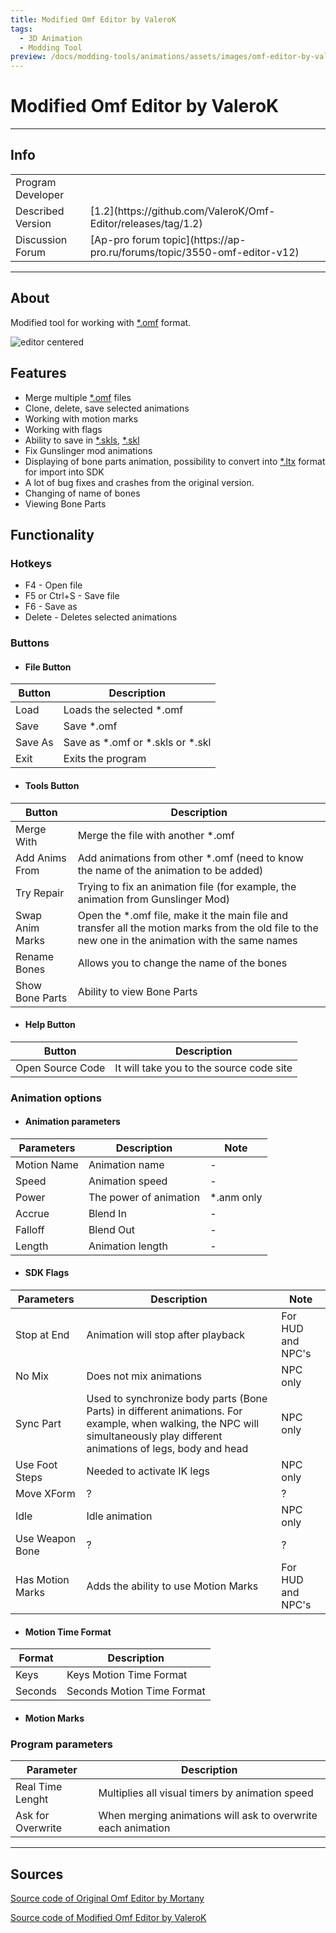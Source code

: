```yaml
---
title: Modified Omf Editor by ValeroK
tags:
  - 3D Animation
  - Modding Tool
preview: /docs/modding-tools/animations/assets/images/omf-editor-by-valerok.png
---
```


# Modified Omf Editor by ValeroK

___

## Info

<table>
  <tbody>
    <tr>
      <td>Program Developer</td>
      <td><Authors
          authors={['mortany', 'vaierok']}
          size="small"
          showTitle={false}
        /></td>
    </tr>
    <tr>
      <td>Described Version</td>
      <td>[1.2](https://github.com/VaIeroK/Omf-Editor/releases/tag/1.2)</td>
    </tr>
    <tr>
      <td>Discussion Forum</td>
      <td>
        [Ap-pro forum topic](https://ap-pro.ru/forums/topic/3550-omf-editor-v12)
      </td>
    </tr>
  </tbody>
</table>

___

## About

Modified tool for working with [*.omf](../../references/file-formats/animations/omf.md) format.

![editor centered](assets/images/omf-editor-by-valerok.png)

## Features

- Merge multiple [*.omf](../../references/file-formats/animations/omf.md) files
- Clone, delete, save selected animations
- Working with motion marks
- Working with flags
- Ability to save in [*.skls](../../references/file-formats/animations/skl-skls.md), [*.skl](../../references/file-formats/animations/skl-skls.md)
- Fix Gunslinger mod animations
- Displaying of bone parts animation, possibility to convert into [*.ltx](../../references/file-formats/conf-script/ltx.md) format for import into SDK
- A lot of bug fixes and crashes from the original version.
- Changing of name of bones
- Viewing Bone Parts

## Functionality

### Hotkeys

- F4 - Open file
- F5 or Ctrl+S - Save file
- F6 - Save as
- Delete - Deletes selected animations

### Buttons

- #### File Button

| Button | Description |
|---|---|
| Load | Loads the selected *.omf |
| Save | Save *.omf |
| Save As | Save as *.omf or \*.skls or \*.skl |
| Exit | Exits the program |

- #### Tools Button

| Button | Description |
|---|---|
| Merge With | Merge the file with another *.omf |
| Add Anims From | Add animations from other *.omf (need to know the name of the animation to be added) |
| Try Repair | Trying to fix an animation file (for example, the animation from Gunslinger Mod) |
| Swap Anim Marks | Open the *.omf file, make it the main file and transfer all the motion marks from the old file to the new one in the animation with the same names |
| Rename Bones | Allows you to change the name of the bones |
| Show Bone Parts | Ability to view Bone Parts |

- #### Help Button

| Button | Description |
|---|---|
| Open Source Code | It will take you to the source code site |

### Animation options

- #### Animation parameters

| Parameters | Description | Note |
|---|---|---|
| Motion Name | Animation name | - |
| Speed | Animation speed | - |
| Power | The power of animation | *.anm only |
| Accrue | Blend In | - |
| Falloff | Blend Out | - |
| Length | Animation length | - |

- #### SDK Flags

| Parameters | Description | Note |
|---|---|---|
| Stop at End | Animation will stop after playback | For HUD and NPC's |
| No Mix | Does not mix animations | NPC only |
| Sync Part | Used to synchronize body parts (Bone Parts) in different animations. For example, when walking, the NPC will simultaneously play different animations of legs, body and head | NPC only |
| Use Foot Steps | Needed to activate IK legs | NPC only |
| Move XForm | ? | ? |
| Idle | Idle animation | NPC only |
| Use Weapon Bone | ? | ? |
| Has Motion Marks | Adds the ability to use Motion Marks | For HUD and NPC's |

- #### Motion Time Format

| Format | Description |
|---|---|
| Keys | Keys Motion Time Format |
| Seconds | Seconds Motion Time Format |

- #### Motion Marks

### Program parameters

| Parameter | Description |
|---|---|
| Real Time Lenght | Multiplies all visual timers by animation speed |
| Ask for Overwrite | When merging animations will ask to overwrite each animation |

___

## Sources

[Source code of Original Omf Editor by Mortany](https://github.com/mortany/omf_editor)

[Source code of Modified Omf Editor by ValeroK](https://github.com/VaIeroK/Omf-Editor)
